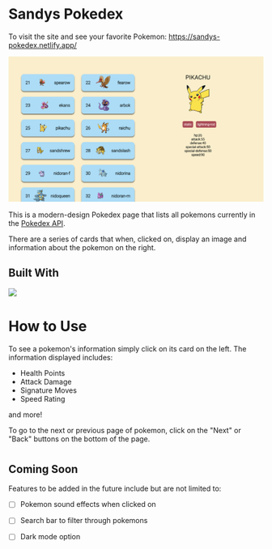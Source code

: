 # Sandys Pokedex
To visit the site and see your favorite Pokemon: https://sandys-pokedex.netlify.app/

<img src="./pokedex.png" alt="Pokedex Project">

This is a modern-design Pokedex page that lists all pokemons currently in the [Pokedex API](https://pokeapi.co/).

There are a series of cards that when, clicked on, display an image and information about the pokemon on the right.

## Built With

<img src="https://camo.githubusercontent.com/268ac512e333b69600eb9773a8f80b7a251f4d6149642a50a551d4798183d621/68747470733a2f2f696d672e736869656c64732e696f2f62616467652f52656163742d3230323332413f7374796c653d666f722d7468652d6261646765266c6f676f3d7265616374266c6f676f436f6c6f723d363144414642">

 # How to Use

To see a pokemon's information simply click on its card on the left. The information displayed includes:

- Health Points
- Attack Damage
- Signature Moves
- Speed Rating

and more!

To go to the next or previous page of pokemon, click on the "Next" or "Back" buttons on the bottom of the page.

#
## Coming Soon

Features to be added in the future include but are not limited to:

- [ ] Pokemon sound effects when clicked on
- [ ] Search bar to filter through pokemons
- [ ] Dark mode option




